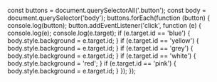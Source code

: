 
<!-- color change index.js -->
const buttons = document.querySelectorAll('.button');
const body = document.querySelector('body');
buttons.forEach(function (button) {
  console.log(button);
  button.addEventListener('click', function (e) {
    console.log(e);
    console.log(e.target);
    if (e.target.id == 'blue') {
      body.style.background = e.target.id;
    }
    if (e.target.id == 'yellow') {
      body.style.background = e.target.id;
    }
    if (e.target.id == 'grey') {
      body.style.background = e.target.id;
    }
    if (e.target.id == 'white') {
      body.style.background = 'red';
    }
    if (e.target.id == 'pink') {
      body.style.background = e.target.id;
    }
  });
});
